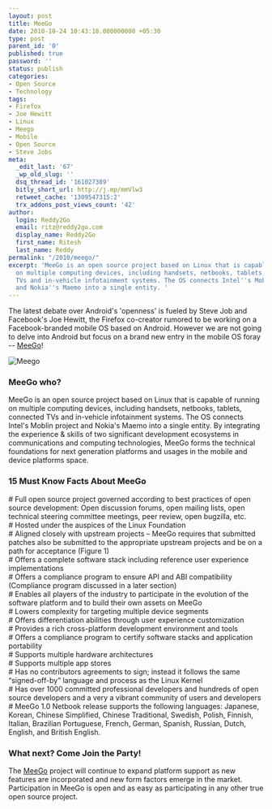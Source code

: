 ```yaml
---
layout: post
title: MeeGo
date: 2010-10-24 10:43:18.000000000 +05:30
type: post
parent_id: '0'
published: true
password: ''
status: publish
categories:
- Open Source
- Technology
tags:
- Firefox
- Joe Hewitt
- Linux
- Meego
- Mobile
- Open Source
- Steve Jobs
meta:
  _edit_last: '67'
  _wp_old_slug: ''
  dsq_thread_id: '161027389'
  bitly_short_url: http://j.mp/mmVlw3
  retweet_cache: '1309547315:2'
  trx_addons_post_views_count: '42'
author:
  login: Reddy2Go
  email: ritz@reddy2go.com
  display_name: Reddy2Go
  first_name: Ritesh
  last_name: Reddy
permalink: "/2010/meego/"
excerpt: 'MeeGo is an open source project based on Linux that is capable of running
  on multiple computing devices, including handsets, netbooks, tablets, connected
  TVs and in-vehicle infotainment systems. The OS connects Intel''s Moblin project
  and Nokia''s Maemo into a single entity. '
---
```

<p>The latest debate over Android's 'openness' is fueled by Steve Job and Facebook's Joe Hewitt, the Firefox co-creator rumored to be working on a Facebook-branded mobile OS based on Android. However we are not going to delve into Android but focus on a brand new entry in the mobile OS foray -- <a href="http://meego.com/">MeeGo</a>!</p>
<p><!--more--></p>
<p><img src="/static/2010/10/meego.png" alt="Meego" /></p>
<h3>MeeGo who?</h3>
<p>MeeGo is an open source project based on Linux that is capable of running on multiple computing devices, including handsets, netbooks, tablets, connected TVs and in-vehicle infotainment systems. The OS connects Intel's Moblin project and Nokia's Maemo into a single entity. By integrating the experience & skills of two significant development ecosystems in communications and computing technologies, MeeGo forms the technical foundations for next generation platforms and usages in the mobile and device platforms space.</p>
<h3>15 Must Know Facts About MeeGo</h3>
<p># Full open source project governed according to best practices of open source development: Open discussion forums, open mailing lists, open technical steering committee meetings, peer review, open bugzilla, etc.<br />
# Hosted under the auspices of the Linux Foundation<br />
# Aligned closely with upstream projects &#8211; MeeGo requires that submitted patches also be submitted to the appropriate upstream projects and be on a path for acceptance (Figure 1)<br />
# Offers a complete software stack including reference user experience implementations<br />
# Offers a compliance program to ensure API and ABI compatibility (Compliance program discussed in a later section)<br />
# Enables all players of the industry to participate in the evolution of the software platform and to build their own assets on MeeGo<br />
# Lowers complexity for targeting multiple device segments<br />
# Offers differentiation abilities through user experience customization<br />
# Provides a rich cross-platform development environment and tools<br />
# Offers a compliance program to certify software stacks and application portability<br />
# Supports multiple hardware architectures<br />
# Supports multiple app stores<br />
# Has no contributors agreements to sign; instead it follows the same &ldquo;signed-off-by&rdquo; language and process as the Linux Kernel<br />
# Has over 1000 committed professional developers and hundreds of open source developers and a very a vibrant community of users and developers<br />
# MeeGo 1.0 Netbook release supports the following languages: Japanese, Korean, Chinese Simplified, Chinese Traditional, Swedish, Polish, Finnish, Italian, Brazilian Portuguese, French, German, Spanish, Russian, Dutch, English, and British English.</p>
<h3>What next? Come Join the Party!</h3>
<p>The <a href="http://meego.com/">MeeGo</a> project will continue to expand platform support as new features are incorporated and new form factors emerge in the market. Participation in MeeGo is open and as easy as participating in any other true open source project.</p>
